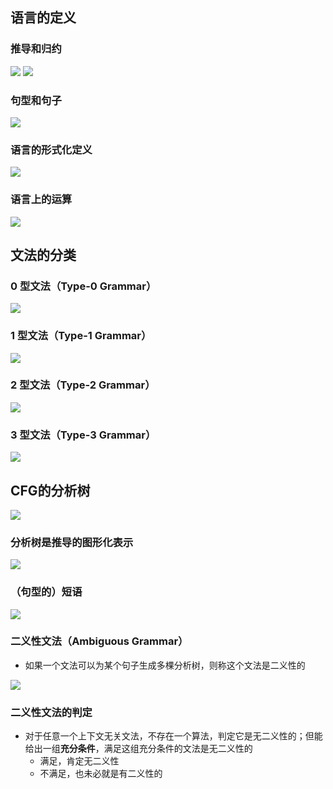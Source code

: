 ## 语言的定义

### 推导和归约

<img src="img/第2讲 程序设计语言及其文法-1.png" />

<img src="img/第2讲 程序设计语言及其文法-2.png" />

### 句型和句子

<img src="img/第2讲 程序设计语言及其文法-3.png" />

### 语言的形式化定义

<img src="img/第2讲 程序设计语言及其文法-4.png" />

### 语言上的运算

<img src="img/第2讲 程序设计语言及其文法-5.png" />

## 文法的分类

### 0 型文法（Type-0 Grammar）

<img src="img/第2讲 程序设计语言及其文法-6.png" />

### 1 型文法（Type-1 Grammar）

<img src="img/第2讲 程序设计语言及其文法-7.png" />

### 2 型文法（Type-2 Grammar）

<img src="img/第2讲 程序设计语言及其文法-8.png" />

### 3 型文法（Type-3 Grammar）

<img src="img/第2讲 程序设计语言及其文法-9.png" />

## CFG的分析树

<img src="img/第2讲 程序设计语言及其文法-10.png" />

### 分析树是推导的图形化表示

<img src="img/第2讲 程序设计语言及其文法-11.png" />

### （句型的）短语

<img src="img/第2讲 程序设计语言及其文法-12.png" />

### 二义性文法（Ambiguous Grammar）

- 如果一个文法可以为某个句子生成多棵分析树，则称这个文法是二义性的

<img src="img/第2讲 程序设计语言及其文法-14.png" />

### 二义性文法的判定

- 对于任意一个上下文无关文法，不存在一个算法，判定它是无二义性的；但能给出一组**充分条件**，满足这组充分条件的文法是无二义性的
    - 满足，肯定无二义性
    - 不满足，也未必就是有二义性的